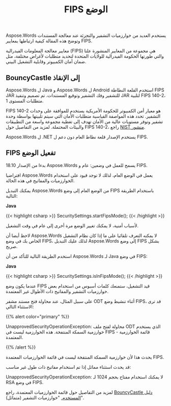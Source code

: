﻿---
title: FIPS الوضع
second_title: Aspose.Words ل Java
articleTitle: FIPS الوضع
linktitle: FIPS الوضع
description: "Aspose.Words ل Java يستخدم العديد من خوارزميات التشفير والتجزئة عند معالجة المستندات للامتثال لمعايير FIPS."
type: docs
weight: 80
url: /ar/java/fips-mode/
timestamp: 2024-05-08-10-19-58
---

Aspose.Words يستخدم العديد من خوارزميات التشفير والتجزئة عند معالجة المستندات وتوضح هذه المقالة كيفية ارتباطها بمعايير FIPS.

معايير معالجة المعلومات الفيدرالية (FIPS) هي مجموعة من المعايير المنشورة علنا والتي طورتها الحكومة الفيدرالية للولايات المتحدة لتحديد متطلبات لأغراض مختلفة، مثل ضمان أمان الكمبيوتر وقابلية التشغيل البيني.

## BouncyCastle إلى الإنقاذ

Aspose.Words ل Java و Aspose.Words ل Android استخدم القلعة النطاطة FIPS JAR للتشفير وفك التشفير وتوقيع المستندات. تم تصميم وتنفيذ JAR لتلبية FIPS 140-2، متطلبات المستوى 1.

FIPS 140-2 هو معيار أمن الكمبيوتر للحكومة الأمريكية يستخدم للموافقة على وحدات التشفير. تحدد هذه المواصفة القياسية متطلبات الأمان التي سيتم تلبيتها بواسطة وحدة تشفير وتوفر مستويات عالية من الأمان تهدف إلى تغطية مجموعة واسعة من التطبيقات والبيئات المحتملة. لمزيد من التفاصيل حول FIPS 140-2، راجع [NIST منشور](https://www.nist.gov/publications/security-requirements-cryptographic-modules-includes-change-notices-1232002?pub_id=902003).

Aspose.Words ل .NET يستخدم الإصدار قلعة نطاط العام دون دعم ل FIPS.

## FIPS تفعيل الوضع

بدءا من الإصدار 18.10 Aspose.Words يسمح للعمل في وضعين: عام و FIPS.

افتراضيا Aspose.Words يعمل في الوضع العام، لذلك لا توجد قيود على استخدام الخوارزميات والمفاتيح في هذه الحالة.

يمكنك التبديل Aspose.Words من الوضع العام إلى وضع FIPS باستخدام الطريقة التالية:

**Java**

{{< highlight csharp >}}
SecuritySettings.startFipsMode();
{{< /highlight >}}

لأسباب أمنية، لا يمكنك تغيير الوضع مرة أخرى إلى عام في وقت التشغيل.

لاحظ أيضا أن Aspose.Words لا يمكنه التعرف تلقائيا على ما إذا كان نظام التشغيل الخاص بك في وضع FIPS، لذلك عليك التبديل Aspose.Words إلى وضع FIPS بشكل صريح.

استخدم الطريقة التالية للتأكد من أن Aspose.Words لـ Java في وضع FIPS:

**Java**

{{< highlight csharp >}}
SecuritySettings.isInFipsMode();
{{< /highlight >}}

عندما يكون وضع FIPS قيد التشغيل، ستمنعك كلمات أسبوس من استخدام بعض خوارزميات التشفير والمفاتيح ذات الأطوال غير المعتمدة.

على سبيل المثال، عند محاولة فتح مستند مشفر ODT أثناء تنشيط وضع FIPS، قد ترى الاستثناء التالي:

{{% alert color="primary" %}}

UnapprovedSecurityOperationException: محاولة لفتح ملف ODT الذي يستخدم خوارزمية السمكة المنتفخة. هذه الخوارزمية ليست في FIPS - قائمة الخوارزمية المعتمدة.

{{% /alert %}}

يحدث هذا لأن خوارزمية السمكة المنتفخة ليست في قائمة الخوارزميات المعتمدة FIPS.

قد يحدث استثناء مماثل إذا تم استخدام مفاتيح ذات طول غير مناسب:

UnapprovedSecurityOperationException: لا يمكنك استخدام مفتاح بحجم 1024 لـ RSA في وضع FIPS.

لمزيد من التفاصيل حول قائمة الخوارزميات المعتمدة، راجع [BouncyCastle دليل المستخدم](https://downloads.bouncycastle.org/fips-java/docs/BC-FJA-UserGuide-1.0.1.pdf), "خوارزميات التشفير (متماثل)".


